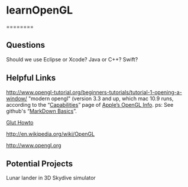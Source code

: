 # learnOpenGL
========

Questions
--------
Should we use Eclipse or Xcode?
Java or C++? Swift?


Helpful Links
------------
http://www.opengl-tutorial.org/beginners-tutorials/tutorial-1-opening-a-window/ "modern opengl" (version 3.3 and up, which mac 10.9 runs, according to the “[Capabilities](http://developer.apple.com/opengl/capabilities/index.html)” page of [Apple’s OpenGL Info](http://developer.apple.com/library/mac/documentation/GraphicsImaging/Conceptual/OpenGL-MacProgGuide/opengl_intro/opengl_intro.html). ps: See github's “[MarkDown Basics](http://help.github.com/articles/markdown-basics/)”.

[Glut Howto](http://web.eecs.umich.edu/~sugih/courses/eecs487/glut-howto/)

http://en.wikipedia.org/wiki/OpenGL

http://www.opengl.org

Potential Projects
-----------------
Lunar lander in 3D
Skydive simulator
